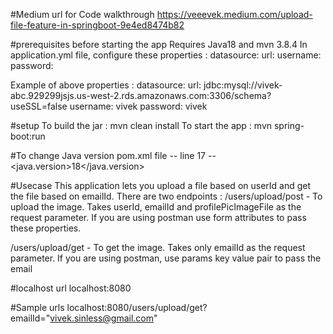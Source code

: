 #Medium url for Code walkthrough
https://veeevek.medium.com/upload-file-feature-in-springboot-9e4ed8474b82

#prerequisites before starting the app
Requires Java18 and mvn 3.8.4
In application.yml file, configure these properties :
datasource:
url:
username: 
password: 

Example of above properties :
datasource:
url:
jdbc:mysql://vivek-abc.929299jsjs.us-west-2.rds.amazonaws.com:3306/schema?useSSL=false
username: vivek
password: vivek

#setup
To build the jar : mvn clean install
To start the app : mvn spring-boot:run


#To change Java version
pom.xml file --  line 17  -- <java.version>18</java.version>

#Usecase 
This application lets you upload a file based on userId and get the file based on emailId. 
There are two endpoints :
/users/upload/post - To upload the image.
Takes userId, emailId and profilePicImageFile as the request parameter. If you are using postman use form attributes 
to pass these properties.

/users/upload/get - To get the image.
Takes only emailId as the request parameter. If you are using postman, use params key value pair to pass the email

#localhost url
localhost:8080

#Sample urls
localhost:8080/users/upload/get?emailId="vivek.sinless@gmail.com"


